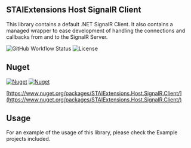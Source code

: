 ﻿## STAIExtensions Host SignalR Client

This library contains a default .NET SignalR Client. It also contains a managed wrapper to ease development
of handling the connections and callbacks from and to the SignalR Server.

![GitHub Workflow Status](https://img.shields.io/github/workflow/status/TrevorMare/STAIExtensions/.NET?style=for-the-badge)
![License](https://img.shields.io/github/license/trevormare/staiextensions?style=for-the-badge)

## Nuget
[![Nuget](https://img.shields.io/nuget/v/STAIExtensions.Host.SignalR.Client?style=for-the-badge)](https://www.nuget.org/packages/STAIExtensions.Host.SignalR.Client/)
[![Nuget](https://img.shields.io/nuget/dt/STAIExtensions.Host.SignalR.Client?style=for-the-badge)](https://www.nuget.org/packages/STAIExtensions.Host.SignalR.Client/)

[https://www.nuget.org/packages/STAIExtensions.Host.SignalR.Client/](https://www.nuget.org/packages/STAIExtensions.Host.SignalR.Client/)


## Usage

For an example of the usage of this library, please check the Example projects included.